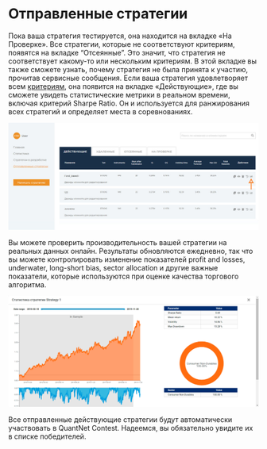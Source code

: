# Отправленные стратегии

Пока ваша стратегия тестируется, она находится на вкладке «На Проверке».
Все стратегии, которые не соответствуют критериям, появятся на вкладке “Отсеянные”. 
Это значит, что стратегия не соответствует какому-то или нескольким критериям. 
В этой вкладке вы также сможете узнать, почему стратегия не была принята к участию, 
прочитав сервисные сообщения. 
Если ваша стратегия удовлетворяет всем [критериям](#), 
она появится на вкладке «Действующие», 
где вы сможете увидеть статистические метрики в реальном времени, 
включая критерий Sharpe Ratio.
Он и используется для ранжирования всех стратегий и определяет места в соревнованиях.

![send strategies](ss1.png)
 
Вы можете проверить производительность вашей стратегии на реальных данных онлайн.
Результаты обновляются ежедневно, так что вы можете контролировать изменение 
показателей profit and losses, underwater, long-short bias, sector allocation 
и другие важные показатели, которые используются при оценке качества торгового 
алгоритма.

![statistics](ss2.png)

Все отправленные действующие стратегии будут автоматически участвовать в QuantNet Contest. 
Надеемся, вы обязательно увидите их в списке победителей.